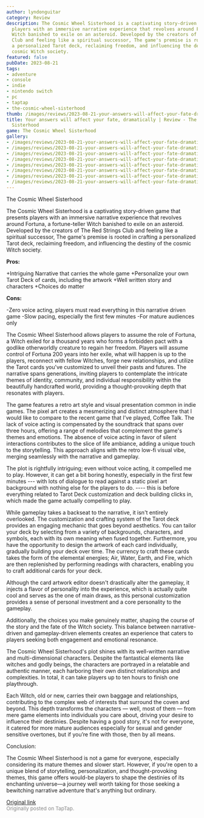 ```yaml
---
author: lyndonguitar
category: Review
description: The Cosmic Wheel Sisterhood is a captivating story-driven game that presents
  players with an immersive narrative experience that revolves around Fortuna, a fortune-teller
  Witch banished to exile on an asteroid. Developed by the creators of The Red Strings
  Club and feeling like a spiritual successor, The game's premise is rooted in crafting
  a personalized Tarot deck, reclaiming freedom, and influencing the destiny of the
  cosmic Witch society.
featured: false
pubDate: 2023-08-21
tags:
- adventure
- console
- indie
- nintendo switch
- pc
- taptap
- the-cosmic-wheel-sisterhood
thumb: /images/reviews/2023-08-21-your-answers-will-affect-your-fate-dramatically--review---the-cosmic-wheel-sisterhood-0.avif
title: Your answers will affect your fate, dramatically | Review - The Cosmic Wheel
  Sisterhood
game: The Cosmic Wheel Sisterhood
gallery:
- /images/reviews/2023-08-21-your-answers-will-affect-your-fate-dramatically--review---the-cosmic-wheel-sisterhood-0.avif
- /images/reviews/2023-08-21-your-answers-will-affect-your-fate-dramatically--review---the-cosmic-wheel-sisterhood-1.avif
- /images/reviews/2023-08-21-your-answers-will-affect-your-fate-dramatically--review---the-cosmic-wheel-sisterhood-2.avif
- /images/reviews/2023-08-21-your-answers-will-affect-your-fate-dramatically--review---the-cosmic-wheel-sisterhood-3.avif
- /images/reviews/2023-08-21-your-answers-will-affect-your-fate-dramatically--review---the-cosmic-wheel-sisterhood-4.avif
- /images/reviews/2023-08-21-your-answers-will-affect-your-fate-dramatically--review---the-cosmic-wheel-sisterhood-5.avif
- /images/reviews/2023-08-21-your-answers-will-affect-your-fate-dramatically--review---the-cosmic-wheel-sisterhood-6.avif
- /images/reviews/2023-08-21-your-answers-will-affect-your-fate-dramatically--review---the-cosmic-wheel-sisterhood-7.avif
---
```

The Cosmic Wheel Sisterhood

The Cosmic Wheel Sisterhood is a captivating story-driven game that presents players with an immersive narrative experience that revolves around Fortuna, a fortune-teller Witch banished to exile on an asteroid. Developed by the creators of The Red Strings Club and feeling like a spiritual successor, The game's premise is rooted in crafting a personalized Tarot deck, reclaiming freedom, and influencing the destiny of the cosmic Witch society.


**Pros:**


+Intriguing Narrative that carries the whole game
+Personalize your own Tarot Deck of cards, including the artwork
+Well written story and characters
+Choices do matter


**Cons:**


-Zero voice acting, players must read everything in this narrative driven game
-Slow pacing, especially the first few minutes
-For mature audiences only

The Cosmic Wheel Sisterhood allows players to assume the role of Fortuna, a Witch exiled for a thousand years who forms a forbidden pact with a godlike otherworldly creature to regain her freedom. Players will assume control of Fortuna 200 years into her exile, what will happen is up to the players, reconnect with fellow Witches, forge new relationships, and utilize the Tarot cards you've customized to unveil their pasts and futures. The narrative spans generations, inviting players to contemplate the intricate themes of identity, community, and individual responsibility within the beautifully handcrafted world, providing a thought-provoking depth that resonates with players.

The game features a retro art style and visual presentation common in indie games. The pixel art creates a mesmerizing and distinct atmosphere that I would like to compare to the recent game that I’ve played, Coffee Talk. The lack of voice acting is compensated by the soundtrack that spans over three hours, offering a range of melodies that complement the game's themes and emotions. The absence of voice acting in favor of silent interactions contributes to the slice of life ambiance, adding a unique touch to the storytelling. This approach aligns with the retro low-fi visual vibe, merging seamlessly with the narrative and gameplay.

The plot is rightfully intriguing; even without voice acting, it compelled me to play. However, it can get a bit boring honestly, especially in the first few minutes --- with lots of dialogue to read against a static pixel art background with nothing else for the players to do. ---- this is before everything related to Tarot Deck customization and deck building clicks in, which made the game actually compelling to play.

While gameplay takes a backseat to the narrative, it isn't entirely overlooked. The customization and crafting system of the Tarot deck provides an engaging mechanic that goes beyond aesthetics. You can tailor your deck by selecting from a variety of backgrounds, characters, and symbols, each with its own meaning when fused together. Furthermore, you have the opportunity to design the artwork of each card individually, gradually building your deck over time. The currency to craft these cards takes the form of the elemental energies; Air, Water, Earth, and Fire, which are then replenished by performing readings with characters, enabling you to craft additional cards for your deck.

Although the card artwork editor doesn't drastically alter the gameplay, it injects a flavor of personality into the experience, which is actually quite cool and serves as the one of main draws, as this personal customization provides a sense of personal investment and a core personality to the gameplay.

Additionally, the choices you make genuinely matter, shaping the course of the story and the fate of the Witch society. This balance between narrative-driven and gameplay-driven elements creates an experience that caters to players seeking both engagement and emotional resonance.

The Cosmic Wheel Sisterhood's plot shines with its well-written narrative and multi-dimensional characters. Despite the fantastical elements like witches and godly beings, the characters are portrayed in a relatable and authentic manner, each harboring their own distinct relationships and complexities. In total, it can take players up to ten hours to finish one playthrough.

Each Witch, old or new, carries their own baggage and relationships, contributing to the complex web of interests that surround the coven and beyond. This depth transforms the characters — well, most of them — from mere game elements into individuals you care about, driving your desire to influence their destinies. Despite having a good story, it's not for everyone, it catered for more mature audiences especially for sexual and gender sensitive overtones, but if you’re fine with those, then by all means.

Conclusion:

The Cosmic Wheel Sisterhood is not a game for everyone, especially considering its mature themes and slower start. However, if you're open to a unique blend of storytelling, personalization, and thought-provoking themes, this game offers would-be players to shape the destinies of its enchanting universe—a journey well worth taking for those seeking a bewitching narrative adventure that's anything but ordinary.

[Original link](https://www.taptap.io/post/6171759)<br><span style="font-size: 0.95em; color: #888;">Originally posted on TapTap.</span>